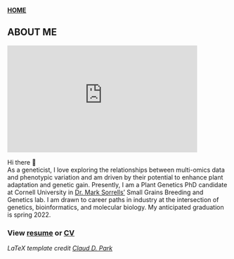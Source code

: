 **<span style="color: grey;"> [HOME](./index.md) </span>**

## ABOUT ME  

<iframe id="vp15vGyR" title="Video Player" width="432" height="243" frameborder="0" src="https://s3.amazonaws.com/embed.animoto.com/play.html?w=swf/production/vp1&e=1593353759&f=5vGyRNhsfUFSkfTVx28UbQ&d=0&m=p&r=360p&volume=100&start_res=undefined&i=m&asset_domain=s3-p.animoto.com&animoto_domain=animoto.com&options=" allowfullscreen></iframe>

Hi there 👋  
As a geneticist, I love exploring the relationships between multi-omics data and phenotypic variation and am driven by their potential to enhance plant adaptation and genetic gain. Presently, I am a Plant Genetics PhD candidate at Cornell University in [Dr. Mark Sorrells’](https://plbrgen.cals.cornell.edu/people/mark-sorrells/) Small Grains Breeding and Genetics lab. I am drawn to career paths in industry at the intersection of genetics, bioinformatics, and molecular biology. My anticipated graduation is spring 2022. 


### **View [resume](./Taagen_resume.pdf) or [CV](./Taagen_CV.pdf)**   
*LaTeX template credit [Claud D. Park](https://github.com/posquit0/Awesome-CV)*
